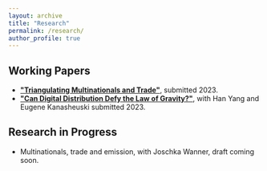 ```yaml
---
layout: archive
title: "Research"
permalink: /research/
author_profile: true
---
```


## Working Papers

* [**"Triangulating Multinationals and Trade"**](http://yutawatabe.github.io/files/triangulation2023.pdf), submitted 2023.
* [**"Can Digital Distribution Defy the Law of Gravity?"**](http://yutawatabe.github.io/files/gravity_in_steam2023.pdf), with Han Yang and Eugene Kanasheuski submitted 2023.

## Research in Progress

* Multinationals, trade and emission, with Joschka Wanner, draft coming soon.
